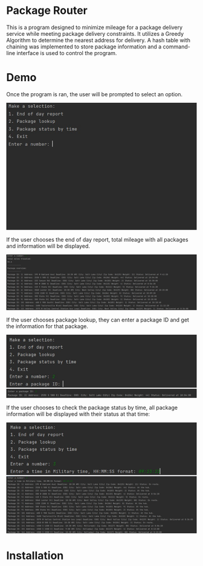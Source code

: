 # Package Router

This is a program designed to minimize mileage for a package delivery service while meeting package delivery constraints. It utilizes a Greedy Algorithm to determine the nearest address for delivery. A hash table with chaining was implemented to store package information and a command-line interface is used to control the program.

# Demo

Once the program is ran, the user will be prompted to select an option.

![Main screen](https://github.com/j-madsen/Package-Router/blob/main/Demo%20Images/mainScreen.jpg?raw=true)

If the user chooses the end of day report, total mileage with all packages and information will be displayed.

![End of Day](https://github.com/j-madsen/Package-Router/blob/main/Demo%20Images/endofday.jpg?raw=true)

If the user chooses package lookup, they can enter a package ID and get the information for that package.

![Lookup](https://github.com/j-madsen/Package-Router/blob/main/Demo%20Images/packagelookup.jpg?raw=true)
![Lookup](https://github.com/j-madsen/Package-Router/blob/main/Demo%20Images/packagelookup2.jpg?raw=true)

If the user chooses to check the package status by time, all package information will be displayed with their status at that time:

![Status](https://github.com/j-madsen/Package-Router/blob/main/Demo%20Images/timeStatus.jpg?raw=true)
![Status](https://github.com/j-madsen/Package-Router/blob/main/Demo%20Images/timeStatus2.jpg?raw=true)

# Installation
### 
